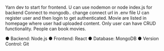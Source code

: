 Yarn dev to start for frontend.
U can use nodemon or node index.js for backend
Connect to mongodb.. change connect url in .env file
U can register user and then login to get authenticated.
Movie are listed in homepage where user had uploaded content.
Only user can have CRUD functionality.
People can book movies.

● Backend: Node.js
● Frontend: React
● Database: MongoDB
● Version Control: Git
